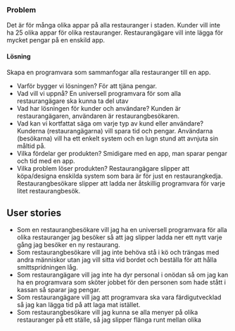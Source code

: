 ### Problem
Det är för många olika appar på alla restauranger i staden. Kunder vill inte ha 25 olika appar för olika restauranger. Restaurangägare vill inte lägga för mycket pengar på en enskild app.
#### Lösning
Skapa en programvara som sammanfogar alla restauranger till en app.


  * Varför bygger vi lösningen? För att tjäna pengar.
  * Vad vill vi uppnå? En universell programvara för som alla restaurangägare ska kunna ta del utav
  * Vad har lösningen för kunder och användare? Kunden är restaurangägaren, användaren är restaurangbesökaren.
  * Vad kan vi kortfattat säga om varje typ av kund eller användare? Kunderna (restaurangägarna) vill spara tid och pengar. Användarna (besökarna) vill ha ett enkelt system och en lugn stund att avnjuta sin måltid på.
  * Vilka fördelar ger produkten? Smidigare med en app, man sparar pengar och tid med en app.
  * Vilka problem löser produkten? Restaurangägare slipper att köpa/designa enskilda system som bara är för just en restaurangkedja. Restaurangbesökare slipper att ladda ner åtskillig programvara för varje litet restaurangbesök.

## User stories

  * Som en restaurangbesökare vill jag ha en universell programvara för alla olika restauranger jag besöker så att jag slipper ladda ner ett nytt varje gång jag besöker en ny restaurang.
  * Som restaurangbesökare vill jag inte behöva stå i kö och trängas med andra människor utan jag vill sitta vid bordet och beställa för att hålla smittspridningen låg.
  * Som restaurangägare vill jag inte ha dyr personal i onödan så om jag kan ha en programvara som sköter jobbet för den personen som hade stått i kassan så sparar jag pengar.
  * Som restaurangägare vill jag att programvara ska vara färdigutvecklad så jag kan lägga tid på att laga mat istället.
  * Som restaurangbesökare vill jag kunna se alla menyer på olika restauranger på ett ställe, så jag slipper flänga runt mellan olika
